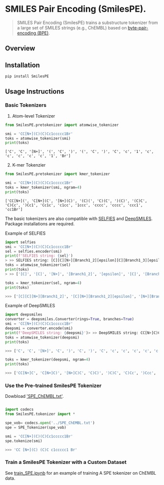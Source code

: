 # SMILES Pair Encoding (SmilesPE).
> SMILES Pair Encoding (SmilesPE) trains a substructure tokenizer from a large set of SMILES strings (e.g., ChEMBL) based on [byte-pair-encoding (BPE)](https://www.aclweb.org/anthology/P16-1162/).


## Overview

## Installation

```
pip install SmilesPE
```

## Usage Instructions

### Basic Tokenizers

1. Atom-level Tokenizer

```python
from SmilesPE.pretokenizer import atomwise_tokenizer

smi = 'CC[N+](C)(C)Cc1ccccc1Br'
toks = atomwise_tokenizer(smi)
print(toks)
```

    ['C', 'C', '[N+]', '(', 'C', ')', '(', 'C', ')', 'C', 'c', '1', 'c', 'c', 'c', 'c', 'c', '1', 'Br']


2. K-mer Tokenzier

```python
from SmilesPE.pretokenizer import kmer_tokenizer

smi = 'CC[N+](C)(C)Cc1ccccc1Br'
toks = kmer_tokenizer(smi, ngram=4)
print(toks)
```

    ['CC[N+](', 'C[N+](C', '[N+](C)', '(C)(', 'C)(C', ')(C)', '(C)C', 'C)Cc', ')Cc1', 'Cc1c', 'c1cc', '1ccc', 'cccc', 'cccc', 'ccc1', 'cc1Br']


The basic tokenizers are also compatible with [SELFIES](https://github.com/aspuru-guzik-group/selfies) and [DeepSMILES](https://github.com/baoilleach/deepsmiles). Package installations are required.

Example of SELFIES

```python
import selfies
smi = 'CC[N+](C)(C)Cc1ccccc1Br'
sel = selfies.encoder(smi)
print(f'SELFIES string: {sel}')
> >> SELFIES string: [C][C][N+][Branch1_2][epsilon][C][Branch1_3][epsilon][C][C][c][c][c][c][c][c][Ring1][Branch1_1][Br]    
toks = atomwise_tokenizer(sel)
print(toks)
> >> ['[C]', '[C]', '[N+]', '[Branch1_2]', '[epsilon]', '[C]', '[Branch1_3]', '[epsilon]', '[C]', '[C]', '[c]', '[c]', '[c]', '[c]', '[c]', '[c]', '[Ring1]', '[Branch1_1]', '[Br]']

toks = kmer_tokenizer(sel, ngram=4)
print(toks)

>>> ['[C][C][N+][Branch1_2]', '[C][N+][Branch1_2][epsilon]', '[N+][Branch1_2][epsilon][C]', '[Branch1_2][epsilon][C][Branch1_3]', '[epsilon][C][Branch1_3][epsilon]', '[C][Branch1_3][epsilon][C]', '[Branch1_3][epsilon][C][C]', '[epsilon][C][C][c]', '[C][C][c][c]', '[C][c][c][c]', '[c][c][c][c]', '[c][c][c][c]', '[c][c][c][c]', '[c][c][c][Ring1]', '[c][c][Ring1][Branch1_1]', '[c][Ring1][Branch1_1][Br]']
```

Example of DeepSMILES

```python
import deepsmiles
converter = deepsmiles.Converter(rings=True, branches=True)
smi = 'CC[N+](C)(C)Cc1ccccc1Br'
deepsmi = converter.encode(smi)
print(f'DeepSMILES string: {deepsmi}')> >> DeepSMILES string: CC[N+]C)C)Ccccccc6Br
toks = atomwise_tokenizer(deepsmi)
print(toks)

>>> ['C', 'C', '[N+]', 'C', ')', 'C', ')', 'C', 'c', 'c', 'c', 'c', 'c', 'c', '6', 'Br']

toks = kmer_tokenizer(deepsmi, ngram=4)
print(toks)

>>> ['CC[N+]C', 'C[N+]C)', '[N+]C)C', 'C)C)', ')C)C', 'C)Cc', ')Ccc', 'Cccc', 'cccc', 'cccc', 'cccc', 'ccc6', 'cc6Br']
```

### Use the Pre-trained SmilesPE Tokenizer

Dowbload ['SPE_ChEMBL.txt'](https://github.com/XinhaoLi74/SmilesPE/blob/master/SPE_ChEMBL.txt).

```python

import codecs
from SmilesPE.tokenizer import *

spe_vob= codecs.open('../SPE_ChEMBL.txt')
spe = SPE_Tokenizer(spe_vob)

smi = 'CC[N+](C)(C)Cc1ccccc1Br'
spe.tokenize(smi)

>>> 'CC [N+](C) (C)C c1ccccc1 Br'
```

### Train a SmilesPE Tokenizer with a Custom Dataset

See [train_SPE.ipynb](https://github.com/XinhaoLi74/SmilesPE/blob/master/Examples/train_SPE.ipynb) for an example of training A SPE tokenizer on ChEMBL data.
